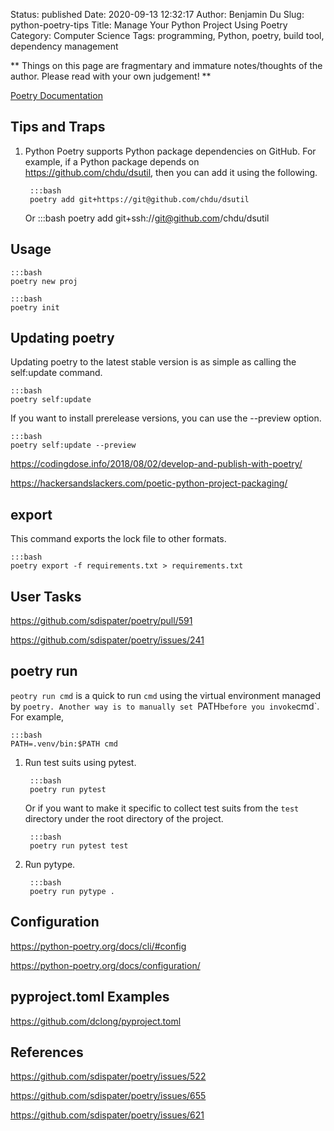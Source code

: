 Status: published
Date: 2020-09-13 12:32:17
Author: Benjamin Du
Slug: python-poetry-tips
Title: Manage Your Python Project Using Poetry
Category: Computer Science
Tags: programming, Python, poetry, build tool, dependency management

**
Things on this page are fragmentary and immature notes/thoughts of the author.
Please read with your own judgement!
**


[Poetry Documentation](https://poetry.eustace.io/docs/)

## Tips and Traps 

1. Python Poetry supports Python package dependencies on GitHub.
    For example,
    if a Python package depends on https://github.com/chdu/dsutil,
    then you can add it using the following.

        :::bash
        poetry add git+https://git@github.com/chdu/dsutil

    Or
        :::bash
        poetry add git+ssh://git@github.com/chdu/dsutil

## Usage

    :::bash
    poetry new proj

    :::bash
    poetry init

## Updating poetry

Updating poetry to the latest stable version is as simple as calling the self:update command.

    :::bash
    poetry self:update

If you want to install prerelease versions, you can use the --preview option.

    :::bash
    poetry self:update --preview

https://codingdose.info/2018/08/02/develop-and-publish-with-poetry/

https://hackersandslackers.com/poetic-python-project-packaging/

## export

This command exports the lock file to other formats.

    :::bash
    poetry export -f requirements.txt > requirements.txt

## User Tasks

https://github.com/sdispater/poetry/pull/591

https://github.com/sdispater/poetry/issues/241

## poetry run 

`peotry run cmd` is a quick to run `cmd` using the virtual environment managed by `poetry.
Another way is to manually set `PATH` before you invoke `cmd`. 
For example,

    :::bash
    PATH=.venv/bin:$PATH cmd

1. Run test suits using pytest.

        :::bash
        poetry run pytest

    Or if you want to make it specific to collect test suits from the `test` directory 
    under the root directory of the project.

        :::bash
        poetry run pytest test

2. Run pytype.

        :::bash
        poetry run pytype .

## Configuration

https://python-poetry.org/docs/cli/#config

https://python-poetry.org/docs/configuration/

## pyproject.toml Examples

https://github.com/dclong/pyproject.toml

## References

https://github.com/sdispater/poetry/issues/522

https://github.com/sdispater/poetry/issues/655

https://github.com/sdispater/poetry/issues/621


